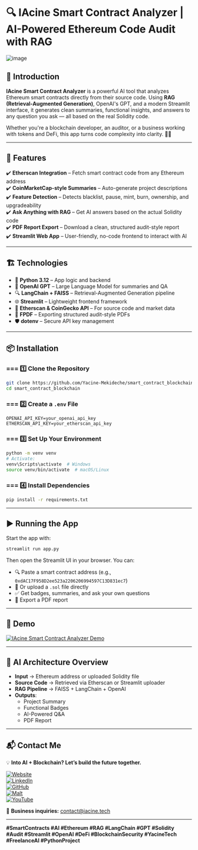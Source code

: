 # 🔍 IAcine Smart Contract Analyzer | AI-Powered Ethereum Code Audit with RAG

![image](https://github.com/user-attachments/assets/2a0c3fbb-7306-4b15-b219-189b7d0ae476)


## 📖 Introduction

**IAcine Smart Contract Analyzer** is a powerful AI tool that analyzes Ethereum smart contracts directly from their source code. Using **RAG (Retrieval-Augmented Generation)**, OpenAI's GPT, and a modern Streamlit interface, it generates clean summaries, functional insights, and answers to any question you ask — all based on the real Solidity code.

Whether you're a blockchain developer, an auditor, or a business working with tokens and DeFi, this app turns code complexity into clarity. 🤖📜

---

## 🚀 Features

✔️ **Etherscan Integration** – Fetch smart contract code from any Ethereum address  
✔️ **CoinMarketCap-style Summaries** – Auto-generate project descriptions  
✔️ **Feature Detection** – Detects blacklist, pause, mint, burn, ownership, and upgradeability  
✔️ **Ask Anything with RAG** – Get AI answers based on the actual Solidity code  
✔️ **PDF Report Export** – Download a clean, structured audit-style report  
✔️ **Streamlit Web App** – User-friendly, no-code frontend to interact with AI

---

## 🏗️ Technologies

- 🐍 **Python 3.12** – App logic and backend  
- 🧠 **OpenAI GPT** – Large Language Model for summaries and QA  
- 🔍 **LangChain + FAISS** – Retrieval-Augmented Generation pipeline  
- 🌐 **Streamlit** – Lightweight frontend framework  
- 📂 **Etherscan & CoinGecko API** – For source code and market data  
- 📄 **FPDF** – Exporting structured audit-style PDFs  
- 🛡️ **dotenv** – Secure API key management

---

## 📦 Installation

### === 1️⃣ Clone the Repository
```bash
git clone https://github.com/Yacine-Mekideche/smart_contract_blockchain.git
cd smart_contract_blockchain
```

### === 2️⃣ Create a `.env` File
```env
OPENAI_API_KEY=your_openai_api_key
ETHERSCAN_API_KEY=your_etherscan_api_key
```

### === 3️⃣ Set Up Your Environment
```bash
python -m venv venv
# Activate:
venv\Scripts\activate  # Windows
source venv/bin/activate  # macOS/Linux
```

### === 4️⃣ Install Dependencies
```bash
pip install -r requirements.txt
```

---

## ▶️ Running the App

Start the app with:
```bash
streamlit run app.py
```

Then open the Streamlit UI in your browser. You can:

- 🔍 Paste a smart contract address (e.g., `0xdAC17F958D2ee523a2206206994597C13D831ec7`)  
- 📄 Or upload a `.sol` file directly  
- ✅ Get badges, summaries, and ask your own questions  
- 📅 Export a PDF report

---

## 🎯 Demo

<a href="https://www.youtube.com/watch?v=koImlRDRiyU" target="_blank">
  <img src="https://img.youtube.com/vi/koImlRDRiyU/maxresdefault.jpg" alt="IAcine Smart Contract Analyzer Demo" style="max-width:100%; height:auto;">
</a>


---

## 🧠 AI Architecture Overview

- **Input** → Ethereum address or uploaded Solidity file  
- **Source Code** → Retrieved via Etherscan or Streamlit uploader  
- **RAG Pipeline** → FAISS + LangChain + OpenAI  
- **Outputs**:
  - Project Summary
  - Functional Badges
  - AI-Powered Q&A
  - PDF Report

---

## 📬 Contact Me

💡 **Into AI + Blockchain? Let’s build the future together.**

[![Website](https://img.shields.io/badge/My%20Website-%23000000.svg?style=for-the-badge&logo=About.me&logoColor=white)](https://iacine.tech)  
[![LinkedIn](https://img.shields.io/badge/LinkedIn-%230077B5.svg?style=for-the-badge&logo=linkedin&logoColor=white)](https://www.linkedin.com/in/yacine-mekideche/)  
[![GitHub](https://img.shields.io/badge/GitHub-%2312100E.svg?style=for-the-badge&logo=github&logoColor=white)](https://github.com/Yacine-Mekideche)  
[![Malt](https://img.shields.io/badge/Malt-%23FF6F61.svg?style=for-the-badge&logo=malt&logoColor=white)](https://malt.fr/profile/yacinemekideche)  
[![YouTube](https://img.shields.io/badge/YouTube-%23FF0000.svg?style=for-the-badge&logo=youtube&logoColor=white)](https://www.youtube.com/@iacine_tech)

📩 **Business inquiries:** contact@iacine.tech

---

**#SmartContracts #AI #Ethereum #RAG #LangChain #GPT #Solidity #Audit #Streamlit #OpenAI #DeFi #BlockchainSecurity #YacineTech #FreelanceAI #PythonProject**

